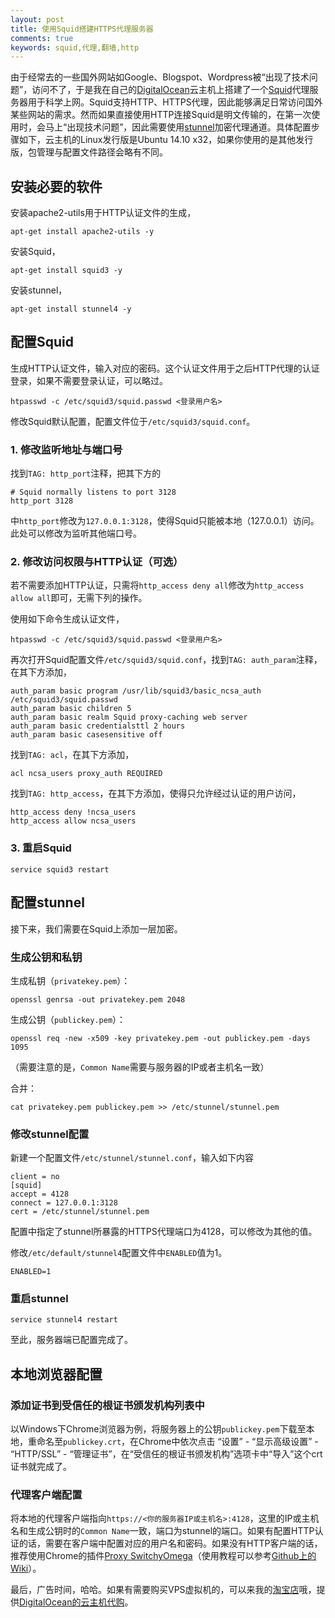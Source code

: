 ```yaml
---
layout: post
title: 使用Squid搭建HTTPS代理服务器
comments: true
keywords: squid,代理,翻墙,http
---
```


由于经常去的一些国外网站如Google、Blogspot、Wordpress被“出现了技术问题”，访问不了，于是我在自己的[DigitalOcean][1]云主机上搭建了一个[Squid][2]代理服务器用于科学上网。Squid支持HTTP、HTTPS代理，因此能够满足日常访问国外某些网站的需求。然而如果直接使用HTTP连接Squid是明文传输的，在第一次使用时，会马上“出现技术问题”，因此需要使用[stunnel][3]加密代理通道。具体配置步骤如下，云主机的Linux发行版是Ubuntu 14.10 x32，如果你使用的是其他发行版，包管理与配置文件路径会略有不同。

## 安装必要的软件

安装apache2-utils用于HTTP认证文件的生成，

    apt-get install apache2-utils -y

安装Squid，

    apt-get install squid3 -y

安装stunnel，

    apt-get install stunnel4 -y


## 配置Squid

生成HTTP认证文件，输入对应的密码。这个认证文件用于之后HTTP代理的认证登录，如果不需要登录认证，可以略过。

    htpasswd -c /etc/squid3/squid.passwd <登录用户名>

修改Squid默认配置，配置文件位于`/etc/squid3/squid.conf`。

### 1. 修改监听地址与端口号

找到`TAG: http_port`注释，把其下方的

    # Squid normally listens to port 3128
    http_port 3128

中`http_port`修改为`127.0.0.1:3128`，使得Squid只能被本地（127.0.0.1）访问。此处可以修改为监听其他端口号。

### 2. 修改访问权限与HTTP认证（可选）

若不需要添加HTTP认证，只需将`http_access deny all`修改为`http_access allow all`即可，无需下列的操作。

使用如下命令生成认证文件，

    htpasswd -c /etc/squid3/squid.passwd <登录用户名>

再次打开Squid配置文件`/etc/squid3/squid.conf`，找到`TAG: auth_param`注释，在其下方添加，

    auth_param basic program /usr/lib/squid3/basic_ncsa_auth /etc/squid3/squid.passwd
    auth_param basic children 5
    auth_param basic realm Squid proxy-caching web server
    auth_param basic credentialsttl 2 hours
    auth_param basic casesensitive off

找到`TAG: acl`，在其下方添加，

    acl ncsa_users proxy_auth REQUIRED

找到`TAG: http_access`，在其下方添加，使得只允许经过认证的用户访问，

    http_access deny !ncsa_users
    http_access allow ncsa_users

### 3. 重启Squid

    service squid3 restart

## 配置stunnel

接下来，我们需要在Squid上添加一层加密。

### 生成公钥和私钥

生成私钥（`privatekey.pem`）：

    openssl genrsa -out privatekey.pem 2048

生成公钥（`publickey.pem`）：

    openssl req -new -x509 -key privatekey.pem -out publickey.pem -days 1095

（需要注意的是，`Common Name`需要与服务器的IP或者主机名一致）

合并：

    cat privatekey.pem publickey.pem >> /etc/stunnel/stunnel.pem

### 修改stunnel配置

新建一个配置文件`/etc/stunnel/stunnel.conf`，输入如下内容

    client = no
    [squid]
    accept = 4128
    connect = 127.0.0.1:3128
    cert = /etc/stunnel/stunnel.pem

配置中指定了stunnel所暴露的HTTPS代理端口为4128，可以修改为其他的值。

修改`/etc/default/stunnel4`配置文件中`ENABLED`值为1。

    ENABLED=1

### 重启stunnel

    service stunnel4 restart

至此，服务器端已配置完成了。

## 本地浏览器配置

### 添加证书到受信任的根证书颁发机构列表中

以Windows下Chrome浏览器为例，将服务器上的公钥`publickey.pem`下载至本地，重命名至`publickey.crt`，在Chrome中依次点击 “设置” - “显示高级设置” - “HTTP/SSL” - “管理证书”，在“受信任的根证书颁发机构”选项卡中“导入”这个crt证书就完成了。

### 代理客户端配置

将本地的代理客户端指向`https://<你的服务器IP或主机名>:4128`，这里的IP或主机名和生成公钥时的`Common Name`一致，端口为stunnel的端口。如果有配置HTTP认证的话，需要在客户端中配置对应的用户名和密码。如果没有HTTP客户端的话，推荐使用Chrome的插件[Proxy SwitchyOmega][4]（使用教程可以参考[Github上的Wiki][5]）。

最后，广告时间，哈哈。如果有需要购买VPS虚拟机的，可以来我的[淘宝店][6]哦，提供[DigitalOcean的云主机代购][7]。

 [1]: https://www.digitalocean.com/?refcode=94565696c539
 [2]: http://www.squid-cache.org/
 [3]: https://www.stunnel.org/index.html
 [4]: https://chrome.google.com/webstore/detail/proxy-switchyomega/padekgcemlokbadohgkifijomclgjgif?hl=en
 [5]: https://github.com/FelisCatus/SwitchyOmega/wiki/GFWList
 [6]: https://shop151917388.taobao.com/
 [7]: https://item.taobao.com/item.htm?id=529191465218

